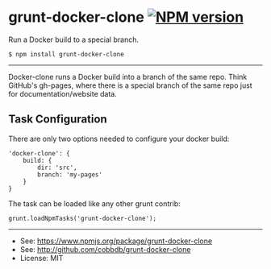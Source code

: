 # grunt-docker-clone [![NPM version](https://badge.fury.io/js/grunt-docker-clone.svg)](http://badge.fury.io/js/grunt-docker-clone)

Run a Docker build to a special branch.

    $ npm install grunt-docker-clone

-------------
Docker-clone runs a Docker build into a branch of the same repo.
Think GitHub's gh-pages, where there is a special branch of the same
repo just for documentation/website data.

## Task Configuration
There are only two options needed to configure your docker build:

    'docker-clone': {
        build: {
            dir: 'src',
            branch: 'my-pages'
        }
    }

The task can be loaded like any other grunt contrib:

    grunt.loadNpmTasks('grunt-docker-clone');

---------
* See: https://www.npmjs.org/package/grunt-docker-clone
* See: http://github.com/cobbdb/grunt-docker-clone
* License: MIT
